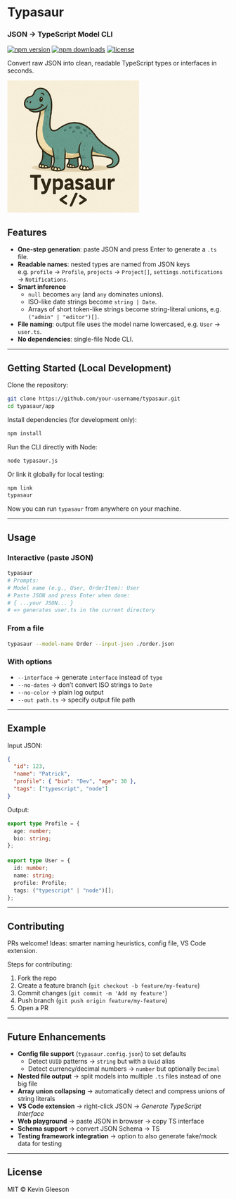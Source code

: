 # Typasaur 

### JSON → TypeScript Model CLI
[![npm version](https://img.shields.io/npm/v/typasaur.svg)](https://www.npmjs.com/package/typasaur)
[![npm downloads](https://img.shields.io/npm/dw/typasaur.svg)](https://www.npmjs.com/package/typasaur)
[![license](https://img.shields.io/npm/l/typasaur.svg)](./LICENSE)


Convert raw JSON into clean, readable TypeScript types or interfaces in seconds.

<img src="./app/assets/Typasaur.png" width="300">

## Features

- **One-step generation**: paste JSON and press Enter to generate a `.ts` file.
- **Readable names**: nested types are named from JSON keys  
  e.g. `profile` → `Profile`, `projects` → `Project[]`, `settings.notifications` → `Notifications`.
- **Smart inference**
  - `null` becomes `any` (and `any` dominates unions).
  - ISO-like date strings become `string | Date`.
  - Arrays of short token-like strings become string-literal unions, e.g. `("admin" | "editor")[]`.
- **File naming**: output file uses the model name lowercased, e.g. `User` → `user.ts`.
- **No dependencies**: single-file Node CLI.

---

## Getting Started (Local Development)

Clone the repository:

```bash
git clone https://github.com/your-username/typasaur.git
cd typasaur/app
```

Install dependencies (for development only):

```bash
npm install
```

Run the CLI directly with Node:

```bash
node typasaur.js
```

Or link it globally for local testing:

```bash
npm link
typasaur
```

Now you can run `typasaur` from anywhere on your machine.

---

## Usage

### Interactive (paste JSON)
```bash
typasaur
# Prompts:
# Model name (e.g., User, OrderItem): User
# Paste JSON and press Enter when done:
# { ...your JSON... }
# => generates user.ts in the current directory
```

### From a file
```bash
typasaur --model-name Order --input-json ./order.json
```

### With options
- `--interface` → generate `interface` instead of `type`
- `--no-dates` → don’t convert ISO strings to `Date`
- `--no-color` → plain log output
- `--out path.ts` → specify output file path

---

## Example

Input JSON:

```json
{
  "id": 123,
  "name": "Patrick",
  "profile": { "bio": "Dev", "age": 30 },
  "tags": ["typescript", "node"]
}
```

Output:

```ts
export type Profile = {
  age: number;
  bio: string;
};

export type User = {
  id: number;
  name: string;
  profile: Profile;
  tags: ("typescript" | "node")[];
};
```

---

## Contributing

PRs welcome! Ideas: smarter naming heuristics, config file, VS Code extension.

Steps for contributing:
1. Fork the repo
2. Create a feature branch (`git checkout -b feature/my-feature`)
3. Commit changes (`git commit -m 'Add my feature'`)
4. Push branch (`git push origin feature/my-feature`)
5. Open a PR

---

## Future Enhancements

- **Config file support** (`typasaur.config.json`) to set defaults  
  - Detect `UUID` patterns → `string` but with a `Uuid` alias  
  - Detect currency/decimal numbers → `number` but optionally `Decimal`  
- **Nested file output** → split models into multiple `.ts` files instead of one big file  
- **Array union collapsing** → automatically detect and compress unions of string literals  
- **VS Code extension** → right-click JSON → *Generate TypeScript Interface*  
- **Web playground** → paste JSON in browser → copy TS interface  
- **Schema support** → convert JSON Schema → TS  
- **Testing framework integration** → option to also generate fake/mock data for testing  

---

## License

MIT © Kevin Gleeson
